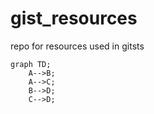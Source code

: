 # gist_resources
repo for resources used in gitsts

```mermaid
graph TD;
    A-->B;
    A-->C;
    B-->D;
    C-->D;
```
